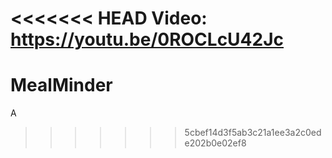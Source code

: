 <<<<<<< HEAD
Video: https://youtu.be/0ROCLcU42Jc
=======
# MealMinder
A
>>>>>>> 5cbef14d3f5ab3c21a1ee3a2c0ede202b0e02ef8

